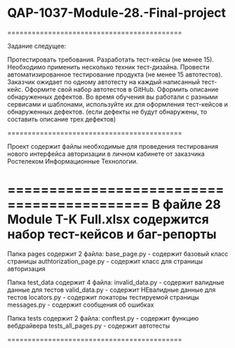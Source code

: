 # QAP-1037-Module-28.-Final-project
===========================================

Задание следущее:

Протестировать требования.
Разработать тест-кейсы (не менее 15). Необходимо применить несколько техник тест-дизайна.
Провести автоматизированное тестирование продукта (не менее 15 автотестов). Заказчик ожидает по одному автотесту на каждый написанный тест-кейс. Оформите свой набор автотестов в GitHub.
Оформить описание обнаруженных дефектов. Во время обучения вы работали с разными сервисами и шаблонами, используйте их для оформления тест-кейсов и обнаруженных дефектов. (если дефекты не будут обнаружены, то составить описание трех дефектов)

===========================================

Проект содержит файлы необходимые для проведения тестирования нового интерфейса авторизации в личном кабинете от заказчика Ростелеком Информационные Технологии.

===========================================
В файле 28 Module T-K Full.xlsx содержится набор тест-кейсов и баг-репорты
===========================================
Папка pages содержит 2 файла:
  base_page.py - содержит базовый класс страницы
  authtorization_page.py - содержит класс для страницы авторизация
  
Папка test_data содержит 4 файла: 
  invalid_data.py - содержит валидные данные для тестов
  valid_data.py - содержит НЕвалидные данные для тестов
  locators.py - содержит локаторы тестируемой страницы
  messages.py - содержит сообщения об ошибках
  
Папка tests содержит 2 файла: 
  conftest.py - содержит функцию вебдрайвера
  tests_all_pages.py - содержит автотесты
  
===========================================
